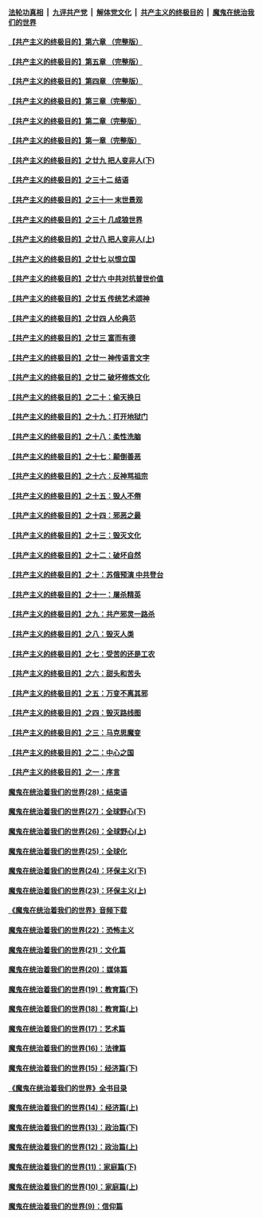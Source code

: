 ####  [法轮功真相](../../../../basic/blob/master/README.md?t=10271001) &nbsp;|&nbsp; [九评共产党](../../../../9ping.md/blob/master/README.md?t=10271001) &nbsp;|&nbsp; [解体党文化](../../../../jtdwh.md/blob/master/README.md?t=10271001)  &nbsp;|&nbsp; [共产主义的终极目的](../../../../gczydzjmd.md/blob/master/README.md?t=10271001) &nbsp;|&nbsp; [魔鬼在统治我们的世界](../../../../mgztzwmdsj.md/blob/master/README.md?t=10271001) 

#### [【共产主义的终极目的】第六章 （完整版）](../pages/nsc422/n11428913.md?t=10271001) 

#### [【共产主义的终极目的】第五章 （完整版）](../pages/nsc422/n11428912.md?t=10271001) 

#### [【共产主义的终极目的】第四章 （完整版）](../pages/nsc422/n11428907.md?t=10271001) 

#### [【共产主义的终极目的】第三章（完整版）](../pages/nsc422/n11428848.md?t=10271001) 

#### [【共产主义的终极目的】第二章（完整版）](../pages/nsc422/n11428831.md?t=10271001) 

#### [【共产主义的终极目的】第一章（完整版）](../pages/nsc422/n11417651.md?t=10271001) 

#### [【共产主义的终极目的】之廿九 把人变非人(下)](../pages/nsc422/n11344140.md?t=10271001) 

#### [【共产主义的终极目的】之三十二 结语](../pages/nsc422/n11360535.md?t=10271001) 

#### [【共产主义的终极目的】之三十一 末世景观](../pages/nsc422/n11351129.md?t=10271001) 

#### [【共产主义的终极目的】之三十 几成狼世界](../pages/nsc422/n11348280.md?t=10271001) 

#### [【共产主义的终极目的】之廿八 把人变非人(上)](../pages/nsc422/n11340492.md?t=10271001) 

#### [【共产主义的终极目的】之廿七 以恨立国](../pages/nsc422/n11336944.md?t=10271001) 

#### [【共产主义的终极目的】之廿六 中共对抗普世价值](../pages/nsc422/n11324785.md?t=10271001) 

#### [【共产主义的终极目的】之廿五 传统艺术颂神](../pages/nsc422/n11296396.md?t=10271001) 

#### [【共产主义的终极目的】之廿四 人伦典范](../pages/nsc422/n11296397.md?t=10271001) 

#### [【共产主义的终极目的】之廿三 富而有德](../pages/nsc422/n11283598.md?t=10271001) 

#### [【共产主义的终极目的】之廿一 神传语言文字](../pages/nsc422/n11263265.md?t=10271001) 

#### [【共产主义的终极目的】之廿二 破坏修炼文化](../pages/nsc422/n11245728.md?t=10271001) 

#### [【共产主义的终极目的】之二十：偷天换日](../pages/nsc422/n11238846.md?t=10271001) 

#### [【共产主义的终极目的】之十九：打开地狱门](../pages/nsc422/n11206376.md?t=10271001) 

#### [【共产主义的终极目的】之十八：柔性洗脑](../pages/nsc422/n11199994.md?t=10271001) 

#### [【共产主义的终极目的】之十七：颠倒善恶](../pages/nsc422/n11179782.md?t=10271001) 

#### [【共产主义的终极目的】之十六：反神骂祖宗](../pages/nsc422/n11166798.md?t=10271001) 

#### [【共产主义的终极目的】之十五：毁人不倦](../pages/nsc422/n11166792.md?t=10271001) 

#### [【共产主义的终极目的】之十四：邪恶之最](../pages/nsc422/n11150249.md?t=10271001) 

#### [【共产主义的终极目的】之十三：毁灭文化](../pages/nsc422/n11135227.md?t=10271001) 

#### [【共产主义的终极目的】之十二：破坏自然](../pages/nsc422/n11135214.md?t=10271001) 

#### [【共产主义的终极目的】之十：苏俄预演 中共登台](../pages/nsc422/n11118424.md?t=10271001) 

#### [【共产主义的终极目的】之十一：屠杀精英](../pages/nsc422/n11118442.md?t=10271001) 

#### [【共产主义的终极目的】之九：共产邪灵一路杀](../pages/nsc422/n11114139.md?t=10271001) 

#### [【共产主义的终极目的】之八：毁灭人类](../pages/nsc422/n11108503.md?t=10271001) 

#### [【共产主义的终极目的】之七：受苦的还是工农](../pages/nsc422/n11101809.md?t=10271001) 

#### [【共产主义的终极目的】之六：甜头和苦头](../pages/nsc422/n11096971.md?t=10271001) 

#### [【共产主义的终极目的】之五：万变不离其邪](../pages/nsc422/n11091285.md?t=10271001) 

#### [【共产主义的终极目的】之四：毁灭路线图](../pages/nsc422/n11086284.md?t=10271001) 

#### [【共产主义的终极目的】之三：马克思魔变](../pages/nsc422/n11061941.md?t=10271001) 

#### [【共产主义的终极目的】之二：中心之国](../pages/nsc422/n11047728.md?t=10271001) 

#### [【共产主义的终极目的】之一：序言](../pages/nsc422/n11086077.md?t=10271001) 

#### [魔鬼在统治着我们的世界(28)：结束语](../pages/nsc422/n10936246.md?t=10271001) 

#### [魔鬼在统治着我们的世界(27)：全球野心(下)](../pages/nsc422/n10928319.md?t=10271001) 

#### [魔鬼在统治着我们的世界(26)：全球野心(上)](../pages/nsc422/n10900318.md?t=10271001) 

#### [魔鬼在统治着我们的世界(25)：全球化](../pages/nsc422/n10788205.md?t=10271001) 

#### [魔鬼在统治着我们的世界(24)：环保主义(下)](../pages/nsc422/n10695307.md?t=10271001) 

#### [魔鬼在统治着我们的世界(23)：环保主义(上)](../pages/nsc422/n10688613.md?t=10271001) 

#### [《魔鬼在统治着我们的世界》音频下载](../pages/nsc422/n10635553.md?t=10271001) 

#### [魔鬼在统治着我们的世界(22)：恐怖主义](../pages/nsc422/n10614727.md?t=10271001) 

#### [魔鬼在统治着我们的世界(21)：文化篇](../pages/nsc422/n10597706.md?t=10271001) 

#### [魔鬼在统治着我们的世界(20)：媒体篇](../pages/nsc422/n10586579.md?t=10271001) 

#### [魔鬼在统治着我们的世界(19)：教育篇(下)](../pages/nsc422/n10564808.md?t=10271001) 

#### [魔鬼在统治着我们的世界(18)：教育篇(上)](../pages/nsc422/n10526970.md?t=10271001) 

#### [魔鬼在统治着我们的世界(17)：艺术篇](../pages/nsc422/n10499093.md?t=10271001) 

#### [魔鬼在统治着我们的世界(16)：法律篇](../pages/nsc422/n10485969.md?t=10271001) 

#### [魔鬼在统治着我们的世界(15)：经济篇(下)](../pages/nsc422/n10469975.md?t=10271001) 

#### [《魔鬼在统治着我们的世界》全书目录](../pages/nsc422/n10464261.md?t=10271001) 

#### [魔鬼在统治着我们的世界(14)：经济篇(上)](../pages/nsc422/n10457370.md?t=10271001) 

#### [魔鬼在统治着我们的世界(13)：政治篇(下)](../pages/nsc422/n10448270.md?t=10271001) 

#### [魔鬼在统治着我们的世界(12)：政治篇(上)](../pages/nsc422/n10444576.md?t=10271001) 

#### [魔鬼在统治着我们的世界(11)：家庭篇(下)](../pages/nsc422/n10440961.md?t=10271001) 

#### [魔鬼在统治着我们的世界(10)：家庭篇(上)](../pages/nsc422/n10435448.md?t=10271001) 

#### [魔鬼在统治着我们的世界(9)：信仰篇](../pages/nsc422/n10432159.md?t=10271001) 

